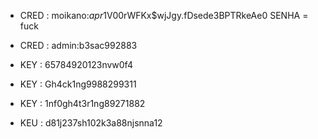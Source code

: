 - CRED : moikano:$apr1$V00rWFKx$wjJgy.fDsede3BPTRkeAe0 SENHA = fuck
- CRED : admin:b3sac992883


- KEY : 65784920123nvw0f4 
- KEY : Gh4ck1ng9988299311
- KEY : 1nf0gh4t3r1ng89271882
- KEU : d81j237sh102k3a88njsnna12
